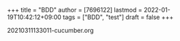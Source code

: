 +++
title = "BDD"
author = [7696122]
lastmod = 2022-01-19T10:42:12+09:00
tags = ["BDD", "test"]
draft = false
+++

20210311133011-cucumber.org

